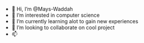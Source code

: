 - 👋 Hi, I’m @Mays-Waddah
- 👀 I’m interested in computer science
- 🌱 I’m currently learning alot to gain new experiences
- 💞️ I’m looking to collaborate on cool project 
- 📫 

<!---
Mays-Waddah/Mays-Waddah is a ✨ special ✨ repository because its `README.md` (this file) appears on your GitHub profile.
You can click the Preview link to take a look at your changes.
--->
